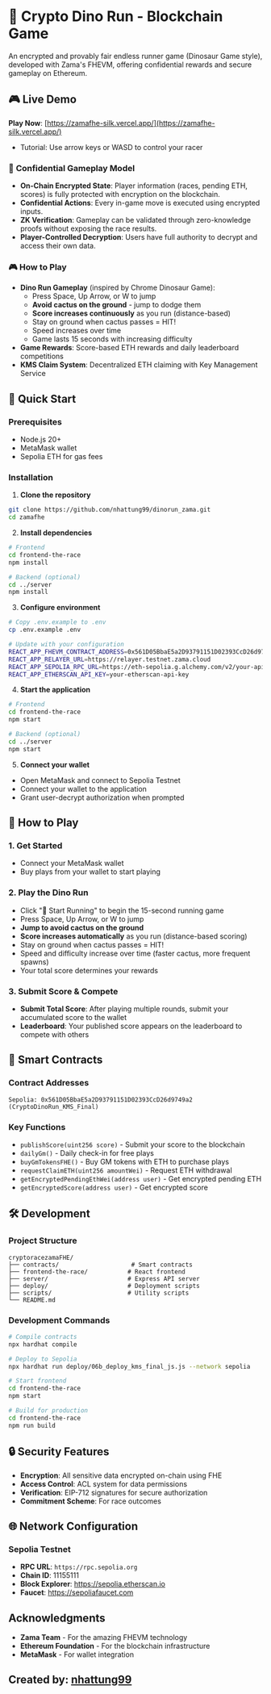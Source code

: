 # 🦖 Crypto Dino Run - Blockchain Game

An encrypted and provably fair endless runner game (Dinosaur Game style), developed with Zama's FHEVM, offering confidential rewards and secure gameplay on Ethereum.

## 🎮 Live Demo

**Play Now**: [https://zamafhe-silk.vercel.app/](https://zamafhe-silk.vercel.app/)

- Tutorial: Use arrow keys or WASD to control your racer

### 🔐 **Confidential Gameplay Model**
- **On-Chain Encrypted State**: Player information (races, pending ETH, scores) is fully protected with encryption on the blockchain.
- **Confidential Actions**: Every in-game move is executed using encrypted inputs.
- **ZK Verification**: Gameplay can be validated through zero-knowledge proofs without exposing the race results.
- **Player-Controlled Decryption**: Users have full authority to decrypt and access their own data.

### 🎮 **How to Play**
- **Dino Run Gameplay** (inspired by Chrome Dinosaur Game):
  - Press Space, Up Arrow, or W to jump
  - **Avoid cactus on the ground** - jump to dodge them
  - **Score increases continuously** as you run (distance-based)
  - Stay on ground when cactus passes = HIT!
  - Speed increases over time
  - Game lasts 15 seconds with increasing difficulty
- **Game Rewards**: Score-based ETH rewards and daily leaderboard competitions
- **KMS Claim System**: Decentralized ETH claiming with Key Management Service

## 🚀 Quick Start

### Prerequisites
- Node.js 20+
- MetaMask wallet
- Sepolia ETH for gas fees

### Installation

1. **Clone the repository**
```bash
git clone https://github.com/nhattung99/dinorun_zama.git
cd zamafhe
```

2. **Install dependencies**
```bash
# Frontend
cd frontend-the-race
npm install

# Backend (optional)
cd ../server
npm install
```

3. **Configure environment**
```bash
# Copy .env.example to .env
cp .env.example .env

# Update with your configuration
REACT_APP_FHEVM_CONTRACT_ADDRESS=0x561D05BbaE5a2D93791151D02393CcD26d9749a2
REACT_APP_RELAYER_URL=https://relayer.testnet.zama.cloud
REACT_APP_SEPOLIA_RPC_URL=https://eth-sepolia.g.alchemy.com/v2/your-api-key
REACT_APP_ETHERSCAN_API_KEY=your-etherscan-api-key
```

4. **Start the application**
```bash
# Frontend
cd frontend-the-race
npm start

# Backend (optional)
cd ../server
npm start
```

5. **Connect your wallet**
- Open MetaMask and connect to Sepolia Testnet
- Connect your wallet to the application
- Grant user-decrypt authorization when prompted

## 🎯 How to Play

### 1. **Get Started**
- Connect your MetaMask wallet
- Buy plays from your wallet to start playing

### 2. **Play the Dino Run**
- Click "🦖 Start Running" to begin the 15-second running game
- Press Space, Up Arrow, or W to jump
- **Jump to avoid cactus on the ground**
- **Score increases automatically** as you run (distance-based scoring)
- Stay on ground when cactus passes = HIT!
- Speed and difficulty increase over time (faster cactus, more frequent spawns)
- Your total score determines your rewards

### 3. **Submit Score & Compete**
- **Submit Total Score**: After playing multiple rounds, submit your accumulated score to the wallet
- **Leaderboard**: Your published score appears on the leaderboard to compete with others

## 🔧 Smart Contracts

### Contract Addresses
```
Sepolia: 0x561D05BbaE5a2D93791151D02393CcD26d9749a2 (CryptoDinoRun_KMS_Final)
```

### Key Functions
- `publishScore(uint256 score)` - Submit your score to the blockchain
- `dailyGm()` - Daily check-in for free plays
- `buyGmTokensFHE()` - Buy GM tokens with ETH to purchase plays
- `requestClaimETH(uint256 amountWei)` - Request ETH withdrawal
- `getEncryptedPendingEthWei(address user)` - Get encrypted pending ETH
- `getEncryptedScore(address user)` - Get encrypted score

## 🛠️ Development

### Project Structure
```
cryptoracezamaFHE/
├── contracts/                    # Smart contracts
├── frontend-the-race/           # React frontend
├── server/                      # Express API server
├── deploy/                      # Deployment scripts
├── scripts/                     # Utility scripts
└── README.md
```

### Development Commands
```bash
# Compile contracts
npx hardhat compile

# Deploy to Sepolia
npx hardhat run deploy/06b_deploy_kms_final_js.js --network sepolia

# Start frontend
cd frontend-the-race
npm start

# Build for production
cd frontend-the-race
npm run build
```

## 🔒 Security Features

- **Encryption**: All sensitive data encrypted on-chain using FHE
- **Access Control**: ACL system for data permissions
- **Verification**: EIP-712 signatures for secure authorization
- **Commitment Scheme**: For race outcomes

## 🌐 Network Configuration

### Sepolia Testnet
- **RPC URL**: `https://rpc.sepolia.org`
- **Chain ID**: 11155111
- **Block Explorer**: https://sepolia.etherscan.io
- **Faucet**: https://sepoliafaucet.com

## Acknowledgments

- **Zama Team** - For the amazing FHEVM technology
- **Ethereum Foundation** - For the blockchain infrastructure
- **MetaMask** - For wallet integration

## Created by: [nhattung99](https://x.com/nhattung99)
